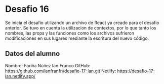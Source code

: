 # Desafio 16

Se inicia el desafio utilizando un archivo de React ya creado para el desafio anterior.
Se tuvo en cuenta la utilizacion de contextos, por lo que tanto los nombres, las props y las funciones como los archivos sufrieron modificaciones en sus lugares mediante la escritura del nuevo código.


## Datos del alumno

Nombre: Fariña Núñez Ian Franco
GitHub: https://github.com/ianfranfn/desafio-17-Ian.git
Netlify: https://desafio-17-ian.netlify.app/ 